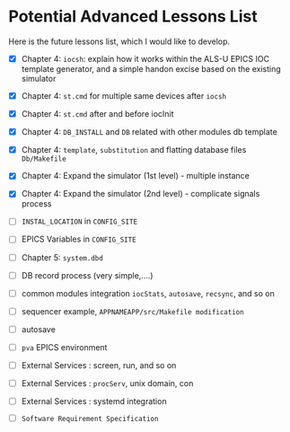# Potential Advanced Lessons List

Here is the future lessons list, which I would like to develop.

* [x] Chapter 4: `iocsh`: explain how it works within the ALS-U EPICS IOC template generator, and a simple handon excise based on the existing simulator
* [x] Chapter 4: `st.cmd` for multiple same devices after `iocsh`
* [x] Chapter 4: `st.cmd` after and before iocInit
* [x] Chapter 4: `DB_INSTALL` and `DB` related with other modules db template

* [x] Chapter 4: `template`, `substitution` and flatting database files `Db/Makefile`
* [x] Chapter 4: Expand the simulator (1st level) - multiple instance
* [x] Chapter 4: Expand the simulator (2nd level) - complicate signals process
* [ ] `INSTAL_LOCATION` in `CONFIG_SITE`
* [ ] EPICS Variables in `CONFIG_SITE`
* [ ] Chapter 5: `system.dbd`
* [ ] DB record process (very simple,....)
* [ ] common modules integration `iocStats`, `autosave`, `recsync`, and so on
* [ ] sequencer example, `APPNAMEAPP/src/Makefile modification`
* [ ] autosave
* [ ] `pva` EPICS environment
* [ ] External Services : screen, run, and so on
* [ ] External Services : `procServ`, unix domain, con
* [ ] External Services : systemd integration
* [ ] `Software Requirement Specification`

